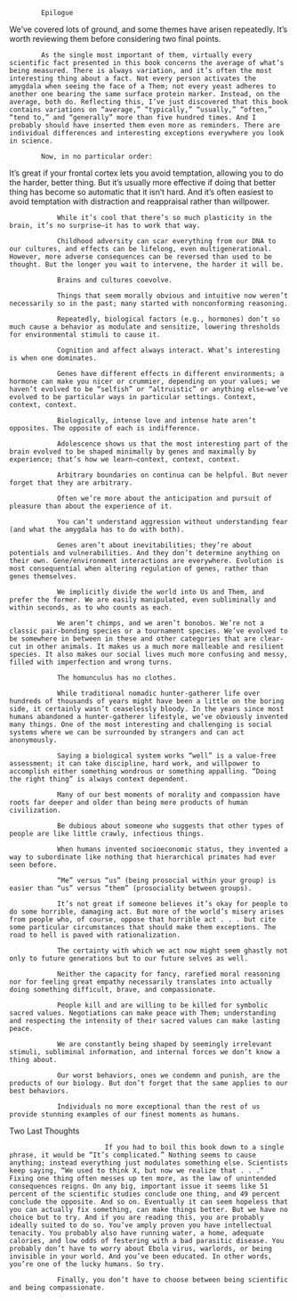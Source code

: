 

			Epilogue





We’ve covered lots of ground, and some themes have arisen repeatedly. It’s worth reviewing them before considering two final points.

			As the single most important of them, virtually every scientific fact presented in this book concerns the average of what’s being measured. There is always variation, and it’s often the most interesting thing about a fact. Not every person activates the amygdala when seeing the face of a Them; not every yeast adheres to another one bearing the same surface protein marker. Instead, on the average, both do. Reflecting this, I’ve just discovered that this book contains variations on “average,” “typically,” “usually,” “often,” “tend to,” and “generally” more than five hundred times. And I probably should have inserted them even more as reminders. There are individual differences and interesting exceptions everywhere you look in science.

			Now, in no particular order:


It’s great if your frontal cortex lets you avoid temptation, allowing you to do the harder, better thing. But it’s usually more effective if doing that better thing has become so automatic that it isn’t hard. And it’s often easiest to avoid temptation with distraction and reappraisal rather than willpower.

				While it’s cool that there’s so much plasticity in the brain, it’s no surprise—it has to work that way.

				Childhood adversity can scar everything from our DNA to our cultures, and effects can be lifelong, even multigenerational. However, more adverse consequences can be reversed than used to be thought. But the longer you wait to intervene, the harder it will be.

				Brains and cultures coevolve.

				Things that seem morally obvious and intuitive now weren’t necessarily so in the past; many started with nonconforming reasoning.

				Repeatedly, biological factors (e.g., hormones) don’t so much cause a behavior as modulate and sensitize, lowering thresholds for environmental stimuli to cause it.

				Cognition and affect always interact. What’s interesting is when one dominates.

				Genes have different effects in different environments; a hormone can make you nicer or crummier, depending on your values; we haven’t evolved to be “selfish” or “altruistic” or anything else—we’ve evolved to be particular ways in particular settings. Context, context, context.

				Biologically, intense love and intense hate aren’t opposites. The opposite of each is indifference.

				Adolescence shows us that the most interesting part of the brain evolved to be shaped minimally by genes and maximally by experience; that’s how we learn—context, context, context.

				Arbitrary boundaries on continua can be helpful. But never forget that they are arbitrary.

				Often we’re more about the anticipation and pursuit of pleasure than about the experience of it.

				You can’t understand aggression without understanding fear (and what the amygdala has to do with both).

				Genes aren’t about inevitabilities; they’re about potentials and vulnerabilities. And they don’t determine anything on their own. Gene/environment interactions are everywhere. Evolution is most consequential when altering regulation of genes, rather than genes themselves.

				We implicitly divide the world into Us and Them, and prefer the former. We are easily manipulated, even subliminally and within seconds, as to who counts as each.

				We aren’t chimps, and we aren’t bonobos. We’re not a classic pair-bonding species or a tournament species. We’ve evolved to be somewhere in between in these and other categories that are clear-cut in other animals. It makes us a much more malleable and resilient species. It also makes our social lives much more confusing and messy, filled with imperfection and wrong turns.

				The homunculus has no clothes.

				While traditional nomadic hunter-gatherer life over hundreds of thousands of years might have been a little on the boring side, it certainly wasn’t ceaselessly bloody. In the years since most humans abandoned a hunter-gatherer lifestyle, we’ve obviously invented many things. One of the most interesting and challenging is social systems where we can be surrounded by strangers and can act anonymously.

				Saying a biological system works “well” is a value-free assessment; it can take discipline, hard work, and willpower to accomplish either something wondrous or something appalling. “Doing the right thing” is always context dependent.

				Many of our best moments of morality and compassion have roots far deeper and older than being mere products of human civilization.

				Be dubious about someone who suggests that other types of people are like little crawly, infectious things.

				When humans invented socioeconomic status, they invented a way to subordinate like nothing that hierarchical primates had ever seen before.

				“Me” versus “us” (being prosocial within your group) is easier than “us” versus “them” (prosociality between groups).

				It’s not great if someone believes it’s okay for people to do some horrible, damaging act. But more of the world’s misery arises from people who, of course, oppose that horrible act . . . but cite some particular circumstances that should make them exceptions. The road to hell is paved with rationalization.

				The certainty with which we act now might seem ghastly not only to future generations but to our future selves as well.

				Neither the capacity for fancy, rarefied moral reasoning nor for feeling great empathy necessarily translates into actually doing something difficult, brave, and compassionate.

				People kill and are willing to be killed for symbolic sacred values. Negotiations can make peace with Them; understanding and respecting the intensity of their sacred values can make lasting peace.

				We are constantly being shaped by seemingly irrelevant stimuli, subliminal information, and internal forces we don’t know a thing about.

				Our worst behaviors, ones we condemn and punish, are the products of our biology. But don’t forget that the same applies to our best behaviors.

				Individuals no more exceptional than the rest of us provide stunning examples of our finest moments as humans.





Two Last Thoughts


			 				If you had to boil this book down to a single phrase, it would be “It’s complicated.” Nothing seems to cause anything; instead everything just modulates something else. Scientists keep saying, “We used to think X, but now we realize that . . .” Fixing one thing often messes up ten more, as the law of unintended consequences reigns. On any big, important issue it seems like 51 percent of the scientific studies conclude one thing, and 49 percent conclude the opposite. And so on. Eventually it can seem hopeless that you can actually fix something, can make things better. But we have no choice but to try. And if you are reading this, you are probably ideally suited to do so. You’ve amply proven you have intellectual tenacity. You probably also have running water, a home, adequate calories, and low odds of festering with a bad parasitic disease. You probably don’t have to worry about Ebola virus, warlords, or being invisible in your world. And you’ve been educated. In other words, you’re one of the lucky humans. So try.

				Finally, you don’t have to choose between being scientific and being compassionate.



